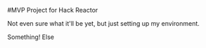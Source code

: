 #MVP Project for Hack Reactor

Not even sure what it'll be yet, but just setting up my environment.

Something! Else